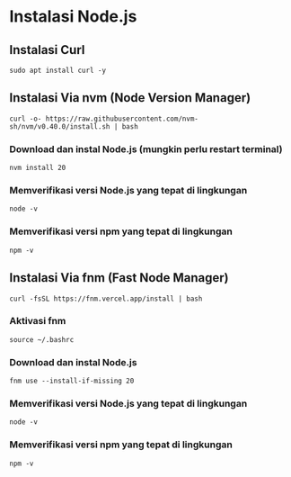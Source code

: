 # Instalasi Node.js

## Instalasi Curl

```
sudo apt install curl -y
```

## Instalasi Via nvm (Node Version Manager)

```
curl -o- https://raw.githubusercontent.com/nvm-sh/nvm/v0.40.0/install.sh | bash
```

### Download dan instal Node.js (mungkin perlu restart terminal)

```
nvm install 20
```

### Memverifikasi versi Node.js yang tepat di lingkungan

```
node -v
```

### Memverifikasi versi npm yang tepat di lingkungan

```
npm -v
```

## Instalasi Via fnm (Fast Node Manager)

```
curl -fsSL https://fnm.vercel.app/install | bash
```

### Aktivasi fnm

```
source ~/.bashrc
```

### Download dan instal Node.js

```
fnm use --install-if-missing 20
```

### Memverifikasi versi Node.js yang tepat di lingkungan

```
node -v
```

### Memverifikasi versi npm yang tepat di lingkungan

```
npm -v
```
